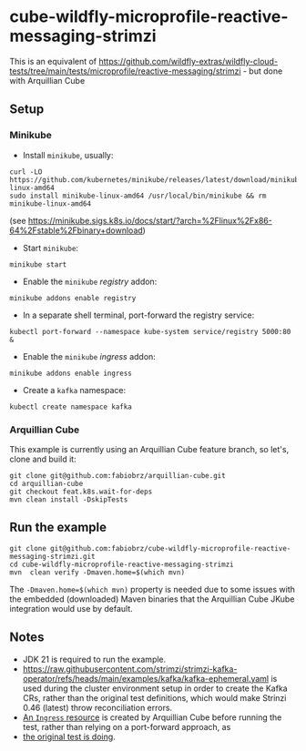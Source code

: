 # cube-wildfly-microprofile-reactive-messaging-strimzi

This is an equivalent of https://github.com/wildfly-extras/wildfly-cloud-tests/tree/main/tests/microprofile/reactive-messaging/strimzi - but done with Arquillian Cube

## Setup

### Minikube

- Install `minikube`, usually:
```shell
curl -LO https://github.com/kubernetes/minikube/releases/latest/download/minikube-linux-amd64
sudo install minikube-linux-amd64 /usr/local/bin/minikube && rm minikube-linux-amd64
```

(see https://minikube.sigs.k8s.io/docs/start/?arch=%2Flinux%2Fx86-64%2Fstable%2Fbinary+download)

- Start `minikube`:
```shell
minikube start
```

- Enable the `minikube` _registry_ addon:
```shell
minikube addons enable registry
```

- In a separate shell terminal, port-forward the registry service: 
```shell
kubectl port-forward --namespace kube-system service/registry 5000:80 &
```

- Enable the `minikube` _ingress_ addon:
```shell
minikube addons enable ingress
```

- Create a `kafka` namespace:
```shell
kubectl create namespace kafka
```

### Arquillian Cube

This example is currently using an Arquillian Cube feature branch, so let's, clone and build it:

```shell
git clone git@github.com:fabiobrz/arquillian-cube.git
cd arquillian-cube
git checkout feat.k8s.wait-for-deps
mvn clean install -DskipTests
```

## Run the example

```shell
git clone git@github.com:fabiobrz/cube-wildfly-microprofile-reactive-messaging-strimzi.git
cd cube-wildfly-microprofile-reactive-messaging-strimzi
mvn  clean verify -Dmaven.home=$(which mvn)
```

The `-Dmaven.home=$(which mvn)` property is needed due to some issues with the embedded (downloaded) Maven binaries 
that the Arquillian Cube JKube integration would use by default.

## Notes

- JDK 21 is required to run the example.
- https://raw.githubusercontent.com/strimzi/strimzi-kafka-operator/refs/heads/main/examples/kafka/kafka-ephemeral.yaml is used 
 during the cluster environment setup in order to create the Kafka CRs, rather than the original test
 definitions, which would make Strinzi 0.46 (latest) throw reconciliation errors.
- [An `Ingress` resource](./src/main/resources/wildfly-app-ingress.yml) is created by Arquillian Cube 
 before running the test, rather than relying on a port-forward approach, as 
- [the original test is doing](https://github.com/wildfly-extras/wildfly-cloud-tests/blob/main/tests/microprofile/reactive-messaging/strimzi/src/test/java/org/wildfly/test/cloud/microprofile/reactive/messaging/strimzi/ReactiveMessagingWithStrimziIT.java).